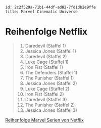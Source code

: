 ```
id: 2c2f529a-71b1-44df-ad82-7fd1db2e9ffe
title: Marvel Cinematic Universe
```

# Reihenfolge Netflix

> 1. Daredevil (Staffel 1)
> 2. Jessica Jones (Staffel 1)
> 3. Daredevil (Staffel 2)
> 4. Luke Cage (Staffel 1)
> 5. Iron Fist (Staffel 1)
> 6. The Defenders (Staffel 1)
> 7. The Punisher (Staffel 1)
> 8. Jessica Jones (Staffel 2)
> 9. Luke Cage (Staffel 2)
> 10. Iron Fist (Staffel 2)
> 11. Daredevil (Staffel 3)
> 12. The Punisher (Staffel 2)
> 13. Jessica Jones (Staffel 3)

[Reihenfolge Marvel Serien von Netflix][1]


[1]: https://comicstation.de/reihenfolge-marvel-serien-von-netflix/
